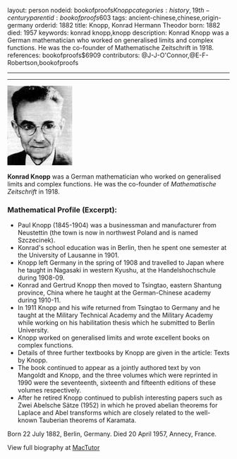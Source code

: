 layout: person
nodeid: bookofproofs$Knopp
categories: history,19th-century
parentid: bookofproofs$603
tags: ancient-chinese,chinese,origin-germany
orderid: 1882
title: Knopp, Konrad Hermann Theodor
born: 1882
died: 1957
keywords: konrad knopp,knopp
description: Konrad Knopp was a German mathematician who worked on generalised limits and complex functions. He was the co-founder of Mathematische Zeitschrift in 1918.
references: bookofproofs$6909
contributors: @J-J-O'Connor,@E-F-Robertson,bookofproofs

---



---

![Knopp.jpg](https://github.com/bookofproofs/bookofproofs.github.io/blob/main/_sources/_assets/images/portraits/Knopp.jpg?raw=true)

**Konrad Knopp** was a German mathematician who worked on generalised limits and complex functions. He was the co-founder of _Mathematische Zeitschrift_ in 1918.

### Mathematical Profile (Excerpt):
* Paul Knopp (1845-1904) was a businessman and manufacturer from Neustettin (the town is now in northwest Poland and is named Szczecinek).
* Konrad's school education was in Berlin, then he spent one semester at the University of Lausanne in 1901.
* Knopp left Germany in the spring of 1908 and travelled to Japan where he taught in Nagasaki in western Kyushu, at the Handelshochschule during 1908-09.
* Konrad and Gertrud Knopp then moved to Tsingtao, eastern Shantung province, China where he taught at the German-Chinese academy during 1910-11.
* In 1911 Knopp and his wife returned from Tsingtao to Germany and he taught at the Military Technical Academy and the Military Academy while working on his habilitation thesis which he submitted to Berlin University.
* Knopp worked on generalised limits and wrote excellent books on complex functions.
* Details of three further textbooks by Knopp are given in the article: Texts by Knopp.
* The book continued to appear as a jointly authored text by von Mangoldt and Knopp, and the three volumes which were reprinted in 1990 were the seventeenth, sixteenth and fifteenth editions of these volumes respectively.
* After he retired Knopp continued to publish interesting papers such as Zwei Abelsche Sätze (1952) in which he proved abelian theorems for Laplace and Abel transforms which are closely related to the well-known Tauberian theorems of Karamata.

Born 22 July 1882, Berlin, Germany. Died 20 April 1957, Annecy, France.

View full biography at [MacTutor](https://mathshistory.st-andrews.ac.uk/Biographies/Knopp/)
